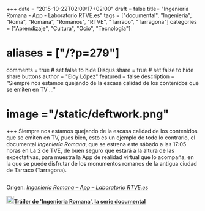 +++
date = "2015-10-22T02:09:17+02:00"
draft = false
title= "Ingeniería Romana - App - Laboratorio RTVE.es"
tags = ["documental", "Ingenieria", "Roma", "Romana", "Romanos", "RTVE", "Tarraco", "Tarragona"]
categories = ["Aprendizaje", "Cultura", "Ocio", "Tecnología"]
# aliases = ["/?p=279"]
comments = true	# set false to hide Disqus
share = true	# set false to hide share buttons
author = "Eloy López"
featured = false
description = "Siempre nos estamos quejando de la escasa calidad de los contenidos que se emiten en TV ..."
# image ="/static/deftwork.png"
+++
Siempre nos estamos quejando de la escasa calidad de los contenidos que se emiten en TV, pues bien, esto es un ejemplo de todo lo contrario, el documental _Ingeniería Romana_, que se estrena este sábado a las 17:05 horas en La 2 de TVE, de buen seguro que estará a la altura de las expectativas, para muestra la App de realidad virtual que lo acompaña, en la que se puede disfrutar de los monumentos romanos de la antigua ciudad de Tarraco (Tarragona).

[<img class="alignnone size-full" src="/images/foto-compartir-portada.jpg" alt="" />][1]

Origen: _[Ingeniería Romana &#8211; App &#8211; Laboratorio RTVE.es][1]_

<img
style="height:20px;width:auto;background: transparent;padding:0;margin:0;"
src="/images/logoRTVEes.png"><a
style="color:#333;font-weight:bold;" title="Tráiler de 'Ingenieria Romana', la serie documental"
href="http://www.rtve.es/alacarta/videos/ingenieria-romana/trailer-ciudades-ingenieria-romana/3321884/"><strong>Tráiler de 'Ingenieria Romana', la serie documental</strong></a>

 [1]: http://lab.rtve.es/ingenieria-romana/realidad-virtual/
